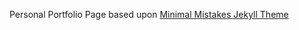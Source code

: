 Personal Portfolio Page based upon [Minimal Mistakes Jekyll Theme](https://mmistakes.github.io/minimal-mistakes/)